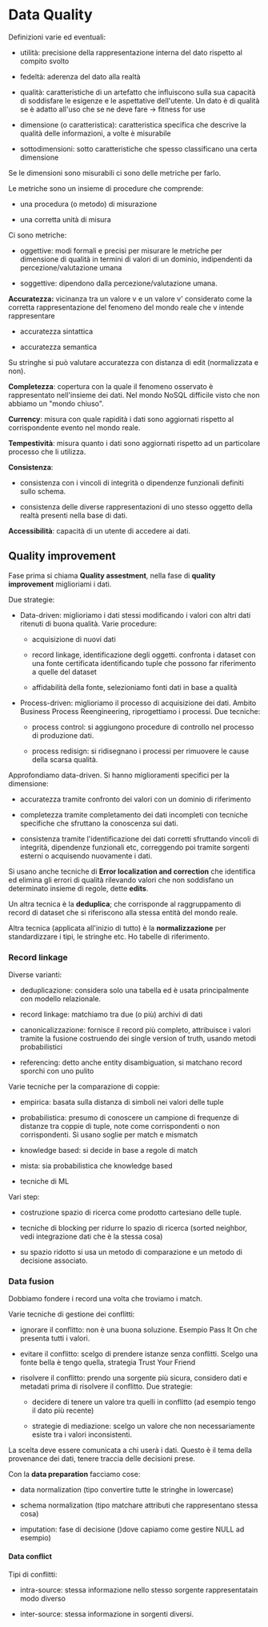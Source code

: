 # Data Quality

Definizioni varie ed eventuali:

- utilità: precisione della rappresentazione interna del dato rispetto al compito svolto

- fedeltà: aderenza del dato alla realtà

- qualità: caratteristiche di un artefatto che influiscono sulla sua capacità di soddisfare le esigenze e le aspettative dell'utente. Un dato è di qualità se è adatto all'uso che se ne deve fare -> fitness for use

- dimensione (o caratteristica): caratteristica specifica che descrive la qualità delle informazioni, a volte è misurabile

- sottodimensioni: sotto caratteristiche che spesso classificano una certa dimensione

Se le dimensioni sono misurabili ci sono delle metriche per farlo.

Le metriche sono un insieme di procedure che comprende:

- una procedura (o metodo) di misurazione

- una corretta unità di misura

Ci sono metriche:

- oggettive: modi formali e precisi per misurare le metriche per dimensione di qualità in termini di valori di un dominio, indipendenti da percezione/valutazione umana

- soggettive: dipendono dalla percezione/valutazione umana.

**Accuratezza:** vicinanza tra un valore v e un valore v' considerato come la corretta rappresentazione del fenomeno del mondo reale che v intende rappresentare

- accuratezza sintattica

- accuratezza semantica

Su stringhe si può valutare accuratezza con distanza di edit (normalizzata e non).

**Completezza**: copertura con la quale il fenomeno osservato è rappresentato nell'insieme dei dati. Nel mondo NoSQL difficile visto che non abbiamo un "mondo chiuso".

**Currency**: misura con quale rapidità i dati sono aggiornati rispetto al corrispondente evento nel mondo reale.

**Tempestività**: misura quanto i dati sono aggiornati rispetto ad un particolare processo che li utilizza.

**Consistenza**:

- consistenza con i vincoli di integrità o dipendenze funzionali definiti sullo schema. 

- consistenza delle diverse rappresentazioni di uno stesso oggetto della realtà presenti nella base di dati.

**Accessibilità**: capacità di un utente di accedere ai dati.

## Quality improvement

Fase prima si chiama **Quality assestment**, nella fase di **quality improvement** miglioriami i dati.

Due strategie:

- Data-driven: miglioriamo i dati stessi modificando i valori con altri dati ritenuti di buona qualità. Varie procedure:
  
  - acquisizione di nuovi dati
  
  - record linkage, identificazione degli oggetti. confronta i dataset con una fonte certificata identificando tuple che possono far riferimento a quelle del dataset
  
  - affidabilità della fonte, selezioniamo fonti dati in base  a qualità

- Process-driven: miglioriamo il processo di acquisizione dei dati. Ambito Business Process Reengineering, riprogettiamo i processi. Due tecniche:
  
  - process control: si aggiungono procedure di controllo nel processo di produzione dati.
  
  - process redisign: si ridisegnano i processi per rimuovere le cause della scarsa qualità.

Approfondiamo data-driven. Si hanno miglioramenti specifici per la dimensione:

- accuratezza tramite confronto dei valori con un dominio di riferimento

- completezza tramite completamento dei dati incompleti con tecniche specifiche che sfruttano la conoscenza sui dati.

- consistenza tramite l'identificazione dei dati corretti sfruttando vincoli di integrità, dipendenze funzionali etc, correggendo poi tramite sorgenti esterni  o acquisendo nuovamente i dati.

Si usano anche tecniche di **Error localization and correction** che identifica ed elimina gli errori di qualità rilevando valori che non soddisfano un determinato insieme di regole, dette **edits**.

Un altra tecnica è la **deduplica**; che corrisponde al raggruppamento di record di dataset che si riferiscono alla stessa entità del mondo reale.

Altra tecnica (applicata all'inizio di tutto) è la **normalizzazione** per standardizzare i tipi, le stringhe etc. Ho tabelle di riferimento.

### Record linkage

Diverse varianti:

- deduplicazione: considera solo una tabella ed è usata principalmente con modello relazionale.

- record linkage: matchiamo tra due (o più) archivi di dati

- canonicalizzazione: fornisce il record più completo, attribuisce i valori tramite la fusione costruendo dei single version of truth, usando metodi probabilistici

- referencing: detto anche entity disambiguation, si matchano record sporchi con uno pulito

Varie tecniche per la comparazione di coppie:

- empirica: basata sulla distanza di simboli nei valori delle tuple

- probabilistica: presumo di conoscere un campione di frequenze di distanze tra coppie di tuple, note come corrispondenti o non corrispondenti. Si usano soglie per match e mismatch

- knowledge based: si decide in base a regole di match

- mista: sia probabilistica che knowledge based

- tecniche di ML

Vari step:

- costruzione spazio di ricerca come prodotto cartesiano delle tuple.

- tecniche di blocking per ridurre lo spazio di ricerca (sorted neighbor, vedi integrazione dati che è la stessa cosa)

- su spazio ridotto si usa un metodo di comparazione e un metodo di decisione associato.

### Data fusion

Dobbiamo fondere i record una volta che troviamo i match.

Varie tecniche di gestione dei conflitti:

- ignorare il conflitto: non è una buona soluzione. Esempio Pass It On che presenta tutti i valori.

- evitare il conflitto: scelgo di prendere istanze senza conflitti. Scelgo una fonte bella è tengo quella, strategia Trust Your Friend

- risolvere il conflitto: prendo una sorgente più sicura, considero dati e metadati prima di risolvere il conflitto. Due strategie:
  
  - decidere di tenere un valore tra quelli in conflitto (ad esempio tengo il dato più recente)
  
  - strategie di mediazione: scelgo un valore che non necessariamente esiste tra i valori inconsistenti.

La scelta deve essere comunicata a chi userà i dati. Questo è il tema della provenance dei dati, tenere traccia delle decisioni prese.

Con la **data preparation** facciamo cose:

- data normalization (tipo convertire tutte le stringhe in lowercase)

- schema normalization (tipo matchare attributi che rappresentano stessa cosa)

- imputation: fase di decisione ()dove capiamo come gestire NULL ad esempio)

#### Data conflict

Tipi di conflitti:

- intra-source: stessa informazione nello stesso sorgente rappresentatain modo diverso

- inter-source: stessa informazione in sorgenti diversi.




